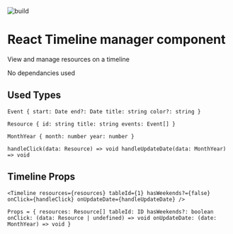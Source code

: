 ![build](https://github.com/jurisbandenieks/event-manager/actions/workflows/main.yml/badge.svg)

# React Timeline manager component

View and manage resources on a timeline

No dependancies used

## Used Types

`Event {
  start: Date
  end?: Date
  title: string
  color?: string
}`

`Resource {
  id: string
  title: string
  events: Event[]
}`

`MonthYear {
  month: number
  year: number
}`

`handleClick(data: Resource) => void
handleUpdateDate(data: MonthYear) => void`

## Timeline Props

`<Timeline
  resources={resources}
  tableId={1}
  hasWeekends?={false}
  onClick={handleClick}
  onUpdateDate={handleUpdateDate}
/>`

`Props = {
  resources: Resource[]
  tableId: ID
  hasWeekends?: boolean
  onClick: (data: Resource | undefined) => void
  onUpdateDate: (date: MonthYear) => void
}`
